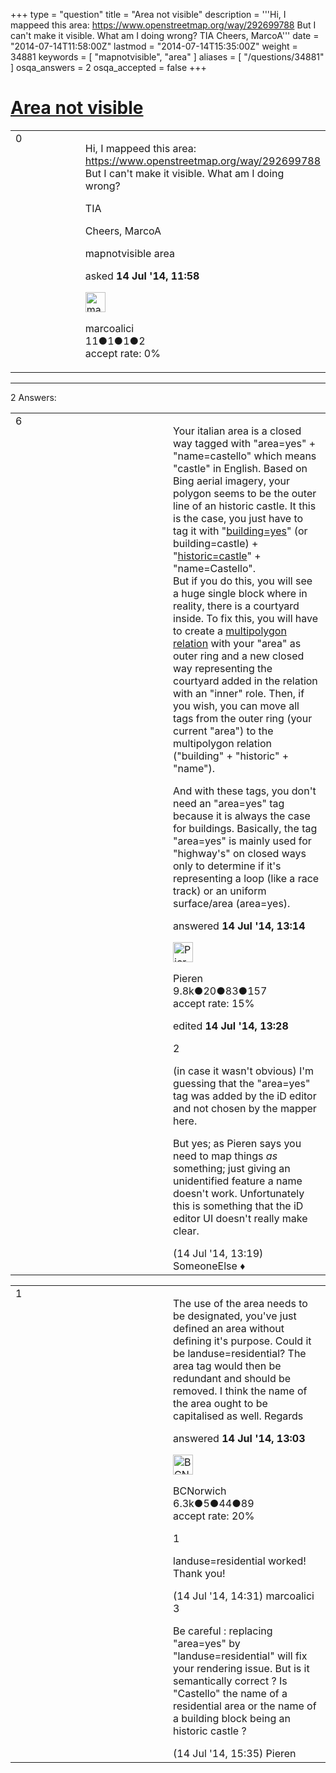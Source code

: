 +++
type = "question"
title = "Area not visible"
description = '''Hi, I mappeed this area: https://www.openstreetmap.org/way/292699788 But I can&#x27;t make it visible. What am I doing wrong? TIA Cheers, MarcoA'''
date = "2014-07-14T11:58:00Z"
lastmod = "2014-07-14T15:35:00Z"
weight = 34881
keywords = [ "mapnotvisible", "area" ]
aliases = [ "/questions/34881" ]
osqa_answers = 2
osqa_accepted = false
+++

<div class="headNormal">

# [Area not visible](/questions/34881/area-not-visible)

</div>

<div id="main-body">

<div id="askform">

<table id="question-table" style="width:100%;">
<colgroup>
<col style="width: 50%" />
<col style="width: 50%" />
</colgroup>
<tbody>
<tr>
<td style="width: 30px; vertical-align: top"><div class="vote-buttons">
<span id="post-34881-upvote" class="ajax-command post-vote up" rel="nofollow" title="I like this post (click again to cancel)"> </span>
<div id="post-34881-score" class="post-score" title="current number of votes">
0
</div>
<span id="post-34881-downvote" class="ajax-command post-vote down" rel="nofollow" title="I dont like this post (click again to cancel)"> </span> <span id="favorite-mark" class="ajax-command favorite-mark" rel="nofollow" title="mark/unmark this question as favorite (click again to cancel)"> </span>
<div id="favorite-count" class="favorite-count">
&#10;</div>
</div></td>
<td><div id="item-right">
<div class="question-body">
<p>Hi, I mappeed this area: <a href="https://www.openstreetmap.org/way/292699788">https://www.openstreetmap.org/way/292699788</a> But I can't make it visible. What am I doing wrong?</p>
<p>TIA</p>
<p>Cheers, MarcoA</p>
</div>
<div id="question-tags" class="tags-container tags">
<span class="post-tag tag-link-mapnotvisible" rel="tag" title="see questions tagged &#39;mapnotvisible&#39;">mapnotvisible</span> <span class="post-tag tag-link-area" rel="tag" title="see questions tagged &#39;area&#39;">area</span>
</div>
<div id="question-controls" class="post-controls">
&#10;</div>
<div class="post-update-info-container">
<div class="post-update-info post-update-info-user">
<p>asked <strong>14 Jul '14, 11:58</strong></p>
<img src="https://secure.gravatar.com/avatar/457fe39db7132a8e147ce9fef4ac400b?s=32&amp;d=identicon&amp;r=g" class="gravatar" width="32" height="32" alt="marcoalici&#39;s gravatar image" />
<p><span>marcoalici</span><br />
<span class="score" title="11 reputation points">11</span><span title="1 badges"><span class="badge1">●</span><span class="badgecount">1</span></span><span title="1 badges"><span class="silver">●</span><span class="badgecount">1</span></span><span title="2 badges"><span class="bronze">●</span><span class="badgecount">2</span></span><br />
<span class="accept_rate" title="Rate of the user&#39;s accepted answers">accept rate:</span> <span title="marcoalici has no accepted answers">0%</span></p>
</div>
</div>
<div id="comments-container-34881" class="comments-container">
&#10;</div>
<div id="comment-tools-34881" class="comment-tools">
&#10;</div>
<div class="clear">
&#10;</div>
<div id="comment-34881-form-container" class="comment-form-container">
&#10;</div>
<div class="clear">
&#10;</div>
</div></td>
</tr>
</tbody>
</table>

------------------------------------------------------------------------

<div class="tabBar">

<span id="sort-top"></span>

<div class="headQuestions">

2 Answers:

</div>

</div>

<span id="34887"></span>

<div id="answer-container-34887" class="answer">

<table style="width:100%;">
<colgroup>
<col style="width: 50%" />
<col style="width: 50%" />
</colgroup>
<tbody>
<tr>
<td style="width: 30px; vertical-align: top"><div class="vote-buttons">
<span id="post-34887-upvote" class="ajax-command post-vote up" rel="nofollow" title="I like this post (click again to cancel)"> </span>
<div id="post-34887-score" class="post-score" title="current number of votes">
6
</div>
<span id="post-34887-downvote" class="ajax-command post-vote down" rel="nofollow" title="I dont like this post (click again to cancel)"> </span>
</div></td>
<td><div class="item-right">
<div class="answer-body">
<p>Your italian area is a closed way tagged with "area=yes" + "name=castello" which means "castle" in English. Based on Bing aerial imagery, your polygon seems to be the outer line of an historic castle. It this is the case, you just have to tag it with "<a href="https://wiki.openstreetmap.org/wiki/Buildings">building=yes</a>" (or building=castle) + "<a href="https://wiki.openstreetmap.org/wiki/Tag:historic%3Dcastle">historic=castle</a>" + "name=Castello".<br />
But if you do this, you will see a huge single block where in reality, there is a courtyard inside. To fix this, you will have to create a <a href="https://wiki.openstreetmap.org/wiki/Relation:multipolygon">multipolygon relation</a> with your "area" as outer ring and a new closed way representing the courtyard added in the relation with an "inner" role. Then, if you wish, you can move all tags from the outer ring (your current "area") to the multipolygon relation ("building" + "historic" + "name").</p>
<p>And with these tags, you don't need an "area=yes" tag because it is always the case for buildings. Basically, the tag "area=yes" is mainly used for "highway's" on closed ways only to determine if it's representing a loop (like a race track) or an uniform surface/area (area=yes).</p>
</div>
<div class="answer-controls post-controls">
&#10;</div>
<div class="post-update-info-container">
<div class="post-update-info post-update-info-user">
<p>answered <strong>14 Jul '14, 13:14</strong></p>
<img src="https://secure.gravatar.com/avatar/0e92f2d89853fd4e04c4b40a921e519b?s=32&amp;d=identicon&amp;r=g" class="gravatar" width="32" height="32" alt="Pieren&#39;s gravatar image" />
<p><span>Pieren</span><br />
<span class="score" title="9847 reputation points"><span>9.8k</span></span><span title="20 badges"><span class="badge1">●</span><span class="badgecount">20</span></span><span title="83 badges"><span class="silver">●</span><span class="badgecount">83</span></span><span title="157 badges"><span class="bronze">●</span><span class="badgecount">157</span></span><br />
<span class="accept_rate" title="Rate of the user&#39;s accepted answers">accept rate:</span> <span title="Pieren has 34 accepted answers">15%</span> </br></p>
</div>
<div class="post-update-info post-update-info-edited">
<p><span> edited <strong>14 Jul '14, 13:28</strong> </span></p>
</div>
</div>
<div id="comments-container-34887" class="comments-container">
<span id="34890"></span>
<div id="comment-34890" class="comment">
<div id="post-34890-score" class="comment-score">
2
</div>
<div class="comment-text">
<p>(in case it wasn't obvious) I'm guessing that the "area=yes" tag was added by the iD editor and not chosen by the mapper here.</p>
<p>But yes; as Pieren says you need to map things <em>as</em> something; just giving an unidentified feature a name doesn't work. Unfortunately this is something that the iD editor UI doesn't really make clear.</p>
</div>
<div id="comment-34890-info" class="comment-info">
<span class="comment-age">(14 Jul '14, 13:19)</span> <span class="comment-user userinfo">SomeoneElse ♦</span>
</div>
</div>
</div>
<div id="comment-tools-34887" class="comment-tools">
&#10;</div>
<div class="clear">
&#10;</div>
<div id="comment-34887-form-container" class="comment-form-container">
&#10;</div>
<div class="clear">
&#10;</div>
</div></td>
</tr>
</tbody>
</table>

</div>

<span id="34885"></span>

<div id="answer-container-34885" class="answer">

<table style="width:100%;">
<colgroup>
<col style="width: 50%" />
<col style="width: 50%" />
</colgroup>
<tbody>
<tr>
<td style="width: 30px; vertical-align: top"><div class="vote-buttons">
<span id="post-34885-upvote" class="ajax-command post-vote up" rel="nofollow" title="I like this post (click again to cancel)"> </span>
<div id="post-34885-score" class="post-score" title="current number of votes">
1
</div>
<span id="post-34885-downvote" class="ajax-command post-vote down" rel="nofollow" title="I dont like this post (click again to cancel)"> </span>
</div></td>
<td><div class="item-right">
<div class="answer-body">
<p>The use of the area needs to be designated, you've just defined an area without defining it's purpose. Could it be landuse=residential? The area tag would then be redundant and should be removed. I think the name of the area ought to be capitalised as well. Regards</p>
</div>
<div class="answer-controls post-controls">
&#10;</div>
<div class="post-update-info-container">
<div class="post-update-info post-update-info-user">
<p>answered <strong>14 Jul '14, 13:03</strong></p>
<img src="https://secure.gravatar.com/avatar/e3283a6b5f83e16214ec39a1478f64f0?s=32&amp;d=identicon&amp;r=g" class="gravatar" width="32" height="32" alt="BCNorwich&#39;s gravatar image" />
<p><span>BCNorwich</span><br />
<span class="score" title="6299 reputation points"><span>6.3k</span></span><span title="5 badges"><span class="badge1">●</span><span class="badgecount">5</span></span><span title="44 badges"><span class="silver">●</span><span class="badgecount">44</span></span><span title="89 badges"><span class="bronze">●</span><span class="badgecount">89</span></span><br />
<span class="accept_rate" title="Rate of the user&#39;s accepted answers">accept rate:</span> <span title="BCNorwich has 44 accepted answers">20%</span></p>
</div>
</div>
<div id="comments-container-34885" class="comments-container">
<span id="34895"></span>
<div id="comment-34895" class="comment">
<div id="post-34895-score" class="comment-score">
1
</div>
<div class="comment-text">
<p>landuse=residential worked! Thank you!</p>
</div>
<div id="comment-34895-info" class="comment-info">
<span class="comment-age">(14 Jul '14, 14:31)</span> <span class="comment-user userinfo">marcoalici</span>
</div>
</div>
<span id="34899"></span>
<div id="comment-34899" class="comment">
<div id="post-34899-score" class="comment-score">
3
</div>
<div class="comment-text">
<p>Be careful : replacing "area=yes" by "landuse=residential" will fix your rendering issue. But is it semantically correct ? Is "Castello" the name of a residential area or the name of a building block being an historic castle ?</p>
</div>
<div id="comment-34899-info" class="comment-info">
<span class="comment-age">(14 Jul '14, 15:35)</span> <span class="comment-user userinfo">Pieren</span>
</div>
</div>
</div>
<div id="comment-tools-34885" class="comment-tools">
&#10;</div>
<div class="clear">
&#10;</div>
<div id="comment-34885-form-container" class="comment-form-container">
&#10;</div>
<div class="clear">
&#10;</div>
</div></td>
</tr>
</tbody>
</table>

</div>

<div class="paginator-container-left">

</div>

</div>

</div>

